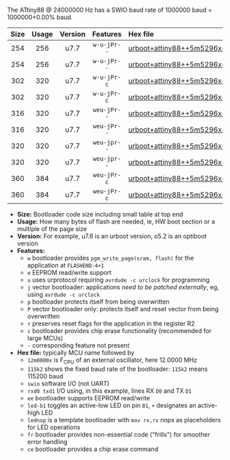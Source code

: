 The ATtiny88 @ 24000000 Hz has a SWIO baud rate of 1000000 baud = 1000000+0.00% baud.

|Size|Usage|Version|Features|Hex file|
|:-:|:-:|:-:|:-:|:--|
|254|256|u7.7|`w-u-jPr--`|[urboot+attiny88++5m5296x++230k4_swio_rxd7_txd6_led+d0.hex](https://raw.githubusercontent.com/stefanrueger/urboot.hex/main/mcus/attiny88/external_oscillator/fcpu++5m5296_Hz/br++230k4_bps/urboot+attiny88++5m5296x++230k4_swio_rxd7_txd6_led+d0.hex)|
|254|256|u7.7|`w-u-jPr--`|[urboot+attiny88++5m5296x++230k4_swio_rxd7_txd6_lednop.hex](https://raw.githubusercontent.com/stefanrueger/urboot.hex/main/mcus/attiny88/external_oscillator/fcpu++5m5296_Hz/br++230k4_bps/urboot+attiny88++5m5296x++230k4_swio_rxd7_txd6_lednop.hex)|
|302|320|u7.7|`w-u-jPr-c`|[urboot+attiny88++5m5296x++230k4_swio_rxd7_txd6_led+d0_fr_ce.hex](https://raw.githubusercontent.com/stefanrueger/urboot.hex/main/mcus/attiny88/external_oscillator/fcpu++5m5296_Hz/br++230k4_bps/urboot+attiny88++5m5296x++230k4_swio_rxd7_txd6_led+d0_fr_ce.hex)|
|302|320|u7.7|`w-u-jPr-c`|[urboot+attiny88++5m5296x++230k4_swio_rxd7_txd6_lednop_fr_ce.hex](https://raw.githubusercontent.com/stefanrueger/urboot.hex/main/mcus/attiny88/external_oscillator/fcpu++5m5296_Hz/br++230k4_bps/urboot+attiny88++5m5296x++230k4_swio_rxd7_txd6_lednop_fr_ce.hex)|
|316|320|u7.7|`weu-jPr--`|[urboot+attiny88++5m5296x++230k4_swio_rxd7_txd6_ee_led+d0.hex](https://raw.githubusercontent.com/stefanrueger/urboot.hex/main/mcus/attiny88/external_oscillator/fcpu++5m5296_Hz/br++230k4_bps/urboot+attiny88++5m5296x++230k4_swio_rxd7_txd6_ee_led+d0.hex)|
|316|320|u7.7|`weu-jPr--`|[urboot+attiny88++5m5296x++230k4_swio_rxd7_txd6_ee_lednop.hex](https://raw.githubusercontent.com/stefanrueger/urboot.hex/main/mcus/attiny88/external_oscillator/fcpu++5m5296_Hz/br++230k4_bps/urboot+attiny88++5m5296x++230k4_swio_rxd7_txd6_ee_lednop.hex)|
|320|320|u7.7|`weu-jpr--`|[urboot+attiny88++5m5296x++230k4_swio_rxd7_txd6_ee_led+d0_fr.hex](https://raw.githubusercontent.com/stefanrueger/urboot.hex/main/mcus/attiny88/external_oscillator/fcpu++5m5296_Hz/br++230k4_bps/urboot+attiny88++5m5296x++230k4_swio_rxd7_txd6_ee_led+d0_fr.hex)|
|320|320|u7.7|`weu-jpr--`|[urboot+attiny88++5m5296x++230k4_swio_rxd7_txd6_ee_lednop_fr.hex](https://raw.githubusercontent.com/stefanrueger/urboot.hex/main/mcus/attiny88/external_oscillator/fcpu++5m5296_Hz/br++230k4_bps/urboot+attiny88++5m5296x++230k4_swio_rxd7_txd6_ee_lednop_fr.hex)|
|360|384|u7.7|`weu-jPr-c`|[urboot+attiny88++5m5296x++230k4_swio_rxd7_txd6_ee_led+d0_fr_ce.hex](https://raw.githubusercontent.com/stefanrueger/urboot.hex/main/mcus/attiny88/external_oscillator/fcpu++5m5296_Hz/br++230k4_bps/urboot+attiny88++5m5296x++230k4_swio_rxd7_txd6_ee_led+d0_fr_ce.hex)|
|360|384|u7.7|`weu-jPr-c`|[urboot+attiny88++5m5296x++230k4_swio_rxd7_txd6_ee_lednop_fr_ce.hex](https://raw.githubusercontent.com/stefanrueger/urboot.hex/main/mcus/attiny88/external_oscillator/fcpu++5m5296_Hz/br++230k4_bps/urboot+attiny88++5m5296x++230k4_swio_rxd7_txd6_ee_lednop_fr_ce.hex)|

- **Size:** Bootloader code size including small table at top end
- **Usage:** How many bytes of flash are needed, ie, HW boot section or a multiple of the page size
- **Version:** For example, u7.6 is an urboot version, o5.2 is an optiboot version
- **Features:**
  + `w` bootloader provides `pgm_write_page(sram, flash)` for the application at `FLASHEND-4+1`
  + `e` EEPROM read/write support
  + `u` uses urprotocol requiring `avrdude -c urclock` for programming
  + `j` vector bootloader: applications *need to be patched externally*, eg, using `avrdude -c urclock`
  + `p` bootloader protects itself from being overwritten
  + `P` vector bootloader only: protects itself and reset vector from being overwritten
  + `r` preserves reset flags for the application in the register R2
  + `c` bootloader provides chip erase functionality (recommended for large MCUs)
  + `-` corresponding feature not present
- **Hex file:** typically MCU name followed by
  + `12m0000x` is F<sub>CPU</sub> of an external oscillator, here 12.0000 MHz
  + `115k2` shows the fixed baud rate of the bootloader: `115k2` means 115200 baud
  + `swio` software I/O (not UART)
  + `rxd0 txd1` I/O using, in this example, lines RX `D0` and TX `D1`
  + `ee` bootloader supports EEPROM read/write
  + `led-b1` toggles an active-low LED on pin `B1`, `+` designates an active-high LED
  + `lednop` is a template bootloader with `mov rx,rx` nops as placeholders for LED operations
  + `fr` bootloader provides non-essential code ("frills") for smoother error handling
  + `ce` bootloader provides a chip erase command
